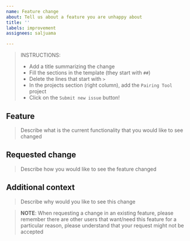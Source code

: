 ```yaml
---
name: Feature change
about: Tell us about a feature you are unhappy about
title: ''
labels: improvement
assignees: saljuama

---
```


> INSTRUCTIONS:
> * Add a title summarizing the change
> * Fill the sections in the template (they start with `##`)
> * Delete the lines that start with `>`
> * In the projects section (right column), add the `Pairing Tool` project
> * Click on the `Submit new issue` button!


## Feature
> Describe what is the current functionality that you would like to see changed

## Requested change
> Describe how you would like to see the feature changed

## Additional context
> Describe why would you like to see this change

> __NOTE__: When requesting a change in an existing feature, please remember there are
> other users that want/need this feature for a particular reason, please understand
> that your request might not be accepted
